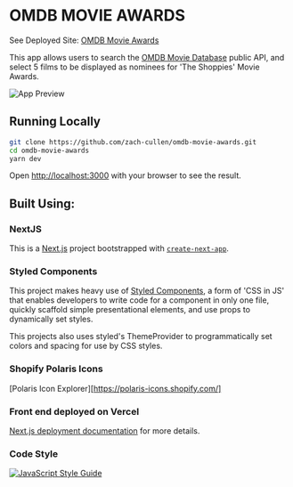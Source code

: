 # OMDB MOVIE AWARDS

See Deployed Site:
[OMDB Movie Awards](https://omdb-movie-awards.vercel.app/)

This app allows users to search the [OMDB Movie Database](http://www.omdbapi.com/) public API, and select 5 films to be displayed as nominees for 'The Shoppies' Movie Awards. 

![App Preview](https://zc-github-images.s3.us-east-2.amazonaws.com/omdb-movie-awards-preview.png)


## Running Locally

```bash
git clone https://github.com/zach-cullen/omdb-movie-awards.git
cd omdb-movie-awards
yarn dev
```

Open [http://localhost:3000](http://localhost:3000) with your browser to see the result.


## Built Using:

### NextJS

This is a [Next.js](https://nextjs.org/) project bootstrapped with [`create-next-app`](https://github.com/vercel/next.js/tree/canary/packages/create-next-app).

### Styled Components

This project makes heavy use of [Styled Components](https://styled-components.com/docs/basics#motivation), a form of 'CSS in JS' that enables developers to write code for a component in only one file, quickly scaffold simple presentational elements, and use props to dynamically set styles. 

This projects also uses styled's ThemeProvider to programmatically set colors and spacing for use by CSS styles.

### Shopify Polaris Icons
[Polaris Icon Explorer][https://polaris-icons.shopify.com/]


### Front end deployed on Vercel

[Next.js deployment documentation](https://nextjs.org/docs/deployment) for more details.


### Code Style

[![JavaScript Style Guide](https://cdn.rawgit.com/standard/standard/master/badge.svg)](https://github.com/standard/standard)

